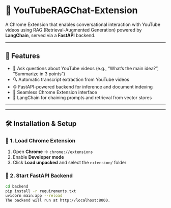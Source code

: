 # 🎥 YouTubeRAGChat-Extension

A Chrome Extension that enables conversational interaction with YouTube videos using RAG (Retrieval-Augmented Generation) powered by **LangChain**, served via a **FastAPI** backend.

---

## 🚀 Features

- 🧠 Ask questions about YouTube videos (e.g., “What’s the main idea?”, “Summarize in 3 points”)
- 🔍 Automatic transcript extraction from YouTube videos
- ⚙️ FastAPI-powered backend for inference and document indexing
- 🧩 Seamless Chrome Extension interface
- 🔗 LangChain for chaining prompts and retrieval from vector stores

---

---

## 🛠️ Installation & Setup

### 🧩 1. Load Chrome Extension

1. Open **Chrome** → `chrome://extensions`
2. Enable **Developer mode**
3. Click **Load unpacked** and select the `extension/` folder

### 🚀 2. Start FastAPI Backend

```bash
cd backend
pip install -r requirements.txt
uvicorn main:app --reload
The backend will run at http://localhost:8000.
